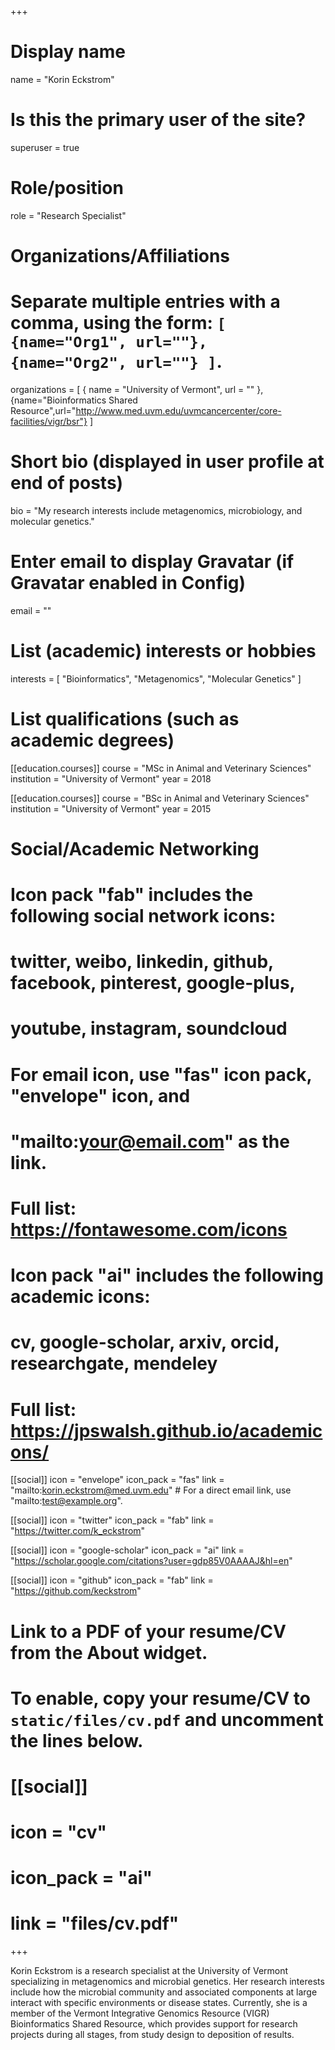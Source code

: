 +++
# Display name
name = "Korin Eckstrom"

# Is this the primary user of the site?
superuser = true

# Role/position
role = "Research Specialist"

# Organizations/Affiliations
#   Separate multiple entries with a comma, using the form: `[ {name="Org1", url=""}, {name="Org2", url=""} ]`.
organizations = [ { name = "University of Vermont", url = "" }, {name="Bioinformatics Shared Resource",url="http://www.med.uvm.edu/uvmcancercenter/core-facilities/vigr/bsr"} ]

# Short bio (displayed in user profile at end of posts)
bio = "My research interests include metagenomics, microbiology, and molecular genetics."

# Enter email to display Gravatar (if Gravatar enabled in Config)
email = ""

# List (academic) interests or hobbies
interests = [
  "Bioinformatics",
  "Metagenomics",
  "Molecular Genetics"
]

# List qualifications (such as academic degrees)
[[education.courses]]
  course = "MSc in Animal and Veterinary Sciences"
  institution = "University of Vermont"
  year = 2018

[[education.courses]]
  course = "BSc in Animal and Veterinary Sciences"
  institution = "University of Vermont"
  year = 2015

# Social/Academic Networking
#
# Icon pack "fab" includes the following social network icons:
#
#   twitter, weibo, linkedin, github, facebook, pinterest, google-plus,
#   youtube, instagram, soundcloud
#
#   For email icon, use "fas" icon pack, "envelope" icon, and
#   "mailto:your@email.com" as the link.
#
#   Full list: https://fontawesome.com/icons
#
# Icon pack "ai" includes the following academic icons:
#
#   cv, google-scholar, arxiv, orcid, researchgate, mendeley
#
#   Full list: https://jpswalsh.github.io/academicons/

[[social]]
  icon = "envelope"
  icon_pack = "fas"
  link = "mailto:korin.eckstrom@med.uvm.edu"  # For a direct email link, use "mailto:test@example.org".

[[social]]
  icon = "twitter"
  icon_pack = "fab"
  link = "https://twitter.com/k_eckstrom"

[[social]]
  icon = "google-scholar"
  icon_pack = "ai"
  link = "https://scholar.google.com/citations?user=gdp85V0AAAAJ&hl=en"

[[social]]
  icon = "github"
  icon_pack = "fab"
  link = "https://github.com/keckstrom"

# Link to a PDF of your resume/CV from the About widget.
# To enable, copy your resume/CV to `static/files/cv.pdf` and uncomment the lines below.
# [[social]]
#   icon = "cv"
#   icon_pack = "ai"
#   link = "files/cv.pdf"

+++

Korin Eckstrom is a research specialist at the University of Vermont specializing in metagenomics and microbial genetics. Her research interests include how the microbial community and associated components at large interact with specific environments or disease states. Currently, she is a member of the Vermont Integrative Genomics Resource (VIGR) Bioinformatics Shared Resource, which provides support for research projects during all stages, from study design to deposition of results. 
 
